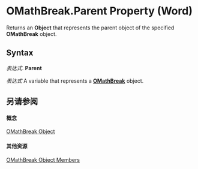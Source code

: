 
# OMathBreak.Parent Property (Word)

Returns an  **Object** that represents the parent object of the specified **OMathBreak** object.


## Syntax

 _表达式_. **Parent**

 _表达式_ A variable that represents a **[OMathBreak](88e883a4-8514-59f7-b644-bd186dd7a5a4.md)** object.


## 另请参阅


#### 概念


[OMathBreak Object](88e883a4-8514-59f7-b644-bd186dd7a5a4.md)
#### 其他资源


[OMathBreak Object Members](http://msdn.microsoft.com/library/dce4279a-758b-1c67-408b-ecb172fe0e13%28Office.15%29.aspx)